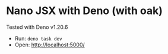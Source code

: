 # Nano JSX with Deno (with oak)

Tested with Deno v1.20.6

- Run: `deno task dev`
- Open: [http://localhost:5000/](http://localhost:5000/)
